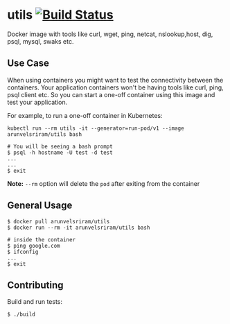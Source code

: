 # utils [![Build Status](https://travis-ci.org/arunvelsriram/utils.svg?branch=master)](https://travis-ci.org/arunvelsriram/utils)

Docker image with tools like curl, wget, ping, netcat, nslookup,host, dig, psql, mysql, swaks etc.

## Use Case

When using containers you might want to test the connectivity between the containers. Your application containers won't be having tools like curl, ping, psql client etc. So you can start a one-off container using this image and test your application.

For example, to run a one-off container in Kubernetes:

```
kubectl run --rm utils -it --generator=run-pod/v1 --image arunvelsriram/utils bash

# You will be seeing a bash prompt
$ psql -h hostname -U test -d test
...
...
$ exit
```

**Note:** `--rm` option will delete the  `pod` after exiting from the container

## General Usage

```
$ docker pull arunvelsriram/utils
$ docker run --rm -it arunvelsriram/utils bash

# inside the container
$ ping google.com
$ ifconfig
...
$ exit
```

## Contributing

Build and run tests:

```
$ ./build
```
